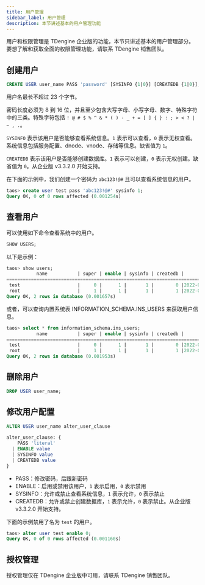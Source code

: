 ```yaml
---
title: 用户管理
sidebar_label: 用户管理
description: 本节讲述基本的用户管理功能
---
```


用户和权限管理是 TDengine 企业版的功能，本节只讲述基本的用户管理部分。要想了解和获取全面的权限管理功能，请联系 TDengine 销售团队。

## 创建用户

```sql
CREATE USER user_name PASS 'password' [SYSINFO {1|0}] [CREATEDB {1|0}];
```

用户名最长不超过 23 个字节。

密码长度必须为 8 到 16 位，并且至少包含大写字母、小写字母、数字、特殊字符中的三类。特殊字符包括 `! @ # $ % ^ & * ( ) - _ + = [ ] { } : ; > < ? | ~ , .`。

`SYSINFO` 表示该用户是否能够查看系统信息。`1` 表示可以查看，`0` 表示无权查看。系统信息包括服务配置、dnode、vnode、存储等信息。缺省值为 `1`。

`CREATEDB` 表示该用户是否能够创建数据库。`1` 表示可以创建，`0` 表示无权创建。缺省值为 `0`。从企业版 v3.3.2.0 开始支持。

在下面的示例中，我们创建一个密码为 `abc123!@#` 且可以查看系统信息的用户。 

```sql
taos> create user test pass 'abc123!@#' sysinfo 1;
Query OK, 0 of 0 rows affected (0.001254s)
```

## 查看用户

可以使用如下命令查看系统中的用户。

```sql
SHOW USERS;
```

以下是示例：

```sql
taos> show users;
           name           | super | enable | sysinfo | createdb |       create_time      | allowed_host |
=========================================================================================================
 test                     |     0 |      1 |       1 |        0 |2022-08-29 15:10:27.315 | 127.0.0.1    |
 root                     |     1 |      1 |       1 |        1 |2022-08-29 15:03:34.710 | 127.0.0.1    |
Query OK, 2 rows in database (0.001657s)
```

或者，可以查询内置系统表 INFORMATION_SCHEMA.INS_USERS 来获取用户信息。

```sql
taos> select * from information_schema.ins_users;
           name           | super | enable | sysinfo | createdb |       create_time      | allowed_host |
=========================================================================================================
 test                     |     0 |      1 |       1 |        0 |2022-08-29 15:10:27.315 | 127.0.0.1    |
 root                     |     1 |      1 |       1 |        1 |2022-08-29 15:03:34.710 | 127.0.0.1    |
Query OK, 2 rows in database (0.001953s)
```

## 删除用户

```sql
DROP USER user_name;
```

## 修改用户配置

```sql
ALTER USER user_name alter_user_clause
 
alter_user_clause: {
    PASS 'literal'
  | ENABLE value
  | SYSINFO value
  | CREATEDB value
}
```

- PASS：修改密码，后跟新密码
- ENABLE：启用或禁用该用户，`1` 表示启用，`0` 表示禁用
- SYSINFO：允许或禁止查看系统信息，`1` 表示允许，`0` 表示禁止
- CREATEDB：允许或禁止创建数据库，`1` 表示允许，`0` 表示禁止。从企业版 v3.3.2.0 开始支持。

下面的示例禁用了名为 `test` 的用户。

```sql
taos> alter user test enable 0;
Query OK, 0 of 0 rows affected (0.001160s)
```

## 授权管理

授权管理仅在 TDengine 企业版中可用，请联系 TDengine 销售团队。